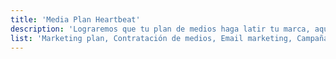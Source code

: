 ```yaml
---
title: 'Media Plan Heartbeat'
description: 'Lograremos que tu plan de medios haga latir tu marca, aquí lo que incluye:'
list: 'Marketing plan, Contratación de medios, Email marketing, Campañas específicas (Google, Facebook, instagram, sitios asociados, twitter), Influencers.'
---
```

